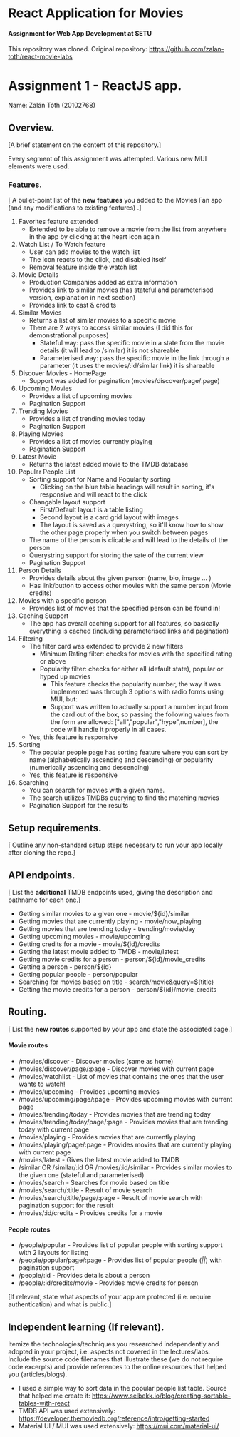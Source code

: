 # React Application for Movies
#### Assignment for Web App Development at SETU

This repository was cloned. Original repository: https://github.com/zalan-toth/react-movie-labs 

# Assignment 1 - ReactJS app.

Name: Zalán Tóth (20102768)

## Overview.

[A brief statement on the content of this repository.]

Every segment of this assignment was attempted. Various new MUI elements were used.

### Features.
[ A bullet-point list of the __new features__ you added to the Movies Fan app (and any modifications to existing features) .]

 
1. Favorites feature extended
    - Extended to be able to remove a movie from the list from anywhere in the app by clicking at the heart icon again
2. Watch List / To Watch feature
    - User can add movies to the watch list
    - The icon reacts to the click, and disabled itself
    - Removal feature inside the watch list
3. Movie Details
    - Production Companies added as extra information
    - Provides link to similar movies (has stateful and parameterised version, explanation in next section)
    - Provides link to cast & credits
4. Similar Movies
    - Returns a list of similar movies to a specific movie
    - There are 2 ways to access similar movies (I did this for demonstrational purposes)
        - Stateful way: pass the specific movie in a state from the movie details (it will lead to /similar) it is not shareable
        - Parameterised way: pass the specific movie in the link through a parameter (it uses the movies/:id/similar link) it is shareable
5. Discover Movies - HomePage
    - Support was added for pagination (movies/discover/page/:page)
6. Upcoming Movies 
    - Provides a list of upcoming movies
    - Pagination Support
7. Trending Movies
    - Provides a list of trending movies today
    - Pagination Support
8. Playing Movies
    - Provides a list of movies currently playing
    - Pagination Support
9. Latest Movie
    - Returns the latest added movie to the TMDB database
10. Popular People List
    - Sorting support for Name and Popularity sorting
        - Clicking on the blue table headings will result in sorting, it's responsive and will react to the click
    - Changable layout support
        - First/Default layout is a table listing
        - Second layout is a card grid layout with images
        - The layout is saved as a querystring, so it'll know how to show the other page properly when you switch between pages
    - The name of the person is clicable and will lead to the details of the person
    - Querystring support for storing the sate of the current view
    - Pagination Support
11. Person Details
    - Provides details about the given person (name, bio, image ... )
    - Has link/button to access other movies with the same person (Movie credits)
12. Movies with a specific person
    - Provides list of movies that the specified person can be found in!
13. Caching Support
    - The app has overall caching support for all features, so basically everything is cached (including parameterised links and pagination)
14. Filtering
    - The filter card was extended to provide 2 new filters
        - Minimum Rating filter: checks for movies with the specified rating or above
        - Popularity filter: checks for either all (default state), popular or hyped up movies
             - This feature checks the popularity number, the way it was implemented was through 3 options with radio forms using MUI, but:
             - Support was written to actually support a number input from the card out of the box, so passing the following values from the form are allowed: ["all","popular","hype",number], the code will handle it properly in all cases.
    - Yes, this feature is responsive
15. Sorting
    - The popular people page has sorting feature where you can sort by name (alphabetically ascending and descending) or popularity (numerically ascending and descending)
    - Yes, this feature is responsive
16. Searching
    - You can search for movies with a given name.
    - The search utilizes TMDBs querying to find the matching movies
    - Pagination Support for the results

## Setup requirements.

[ Outline any non-standard setup steps necessary to run your app locally after cloning the repo.]

## API endpoints.

[ List the __additional__ TMDB endpoints used, giving the description and pathname for each one.] 

+ Getting similar movies to a given one - movie/${id}/similar
+ Getting movies that are currently playing - movie/now_playing
+ Getting movies that are trending today - trending/movie/day
+ Getting upcoming movies - movie/upcoming
+ Getting credits for a movie - movie/${id}/credits
+ Getting the latest movie added to TMDB - movie/latest
+ Getting movie credits for a person - person/${id}/movie_credits
+ Getting a person - person/${id}
+ Getting popular people - person/popular
+ Searching for movies based on title - search/movie&query=${title}
+ Getting the movie credits for a person - person/${id}/movie_credits

## Routing.

[ List the __new routes__ supported by your app and state the associated page.]
#### Movie routes
+ /movies/discover - Discover movies (same as home)
+ /movies/discover/page/:page - Discover movies with current page
+ /movies/watchlist - List of movies that contains the ones that the user wants to watch!
+ /movies/upcoming - Provides upcoming movies
+ /movies/upcoming/page/:page - Provides upcoming movies with current page
+ /movies/trending/today - Provides movies that are trending today
+ /movies/trending/today/page/:page - Provides movies that are trending today with current page
+ /movies/playing - Provides movies that are currently playing
+ /movies/playing/page/:page - Provides movies that are currently playing with current page
+ /movies/latest - Gives the latest movie added to TMDB
+ /similar OR /similar/:id OR /movies/:id/similar - Provides similar movies to the given one (stateful and parameterised)
+ /movies/search - Searches for movie based on title
+ /movies/search/:title - Result of movie search
+ /movies/search/:title/page/:page - Result of movie search with pagination support for the result
+ /movies/:id/credits - Provides credits for a movie
#### People routes
+ /people/popular - Provides list of popular people with sorting support with 2 layouts for listing
+ /people/popular/page/:page - Provides list of popular people (_||_) with pagination support
+ /people/:id - Provides details about a person
+ /people/:id/credits/movie - Provides movie credits for person

[If relevant, state what aspects of your app are protected (i.e. require authentication) and what is public.]

## Independent learning (If relevant).

Itemize the technologies/techniques you researched independently and adopted in your project, 
i.e. aspects not covered in the lectures/labs. Include the source code filenames that illustrate these 
(we do not require code excerpts) and provide references to the online resources that helped you (articles/blogs).

+ I used a simple way to sort data in the popular people list table. Source that helped me create it: https://www.selbekk.io/blog/creating-sortable-tables-with-react
+ TMDB API was used extensively: https://developer.themoviedb.org/reference/intro/getting-started
+ Material UI / MUI was used extensively: https://mui.com/material-ui/ 



